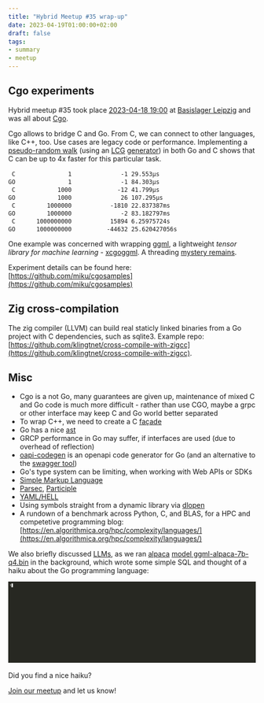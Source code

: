 ```yaml
---
title: "Hybrid Meetup #35 wrap-up"
date: 2023-04-19T01:00:00+02:00
draft: false
tags:
- summary
- meetup
---
```


## Cgo experiments

Hybrid meetup #35 took place [2023-04-18
19:00](https://www.meetup.com/leipzig-golang/events/290666173/) at [Basislager
Leipzig](https://www.basislager.co/) and was all about [Cgo](https://pkg.go.dev/cmd/cgo).

Cgo allows to bridge C and Go. From C, we can connect to other languages, like
C++, too. Use cases are legacy code or performance. Implementing a
[pseudo-random
walk](https://github.com/miku/cgosamples/blob/06f9ab34f0aef71f865872bfcfd391a01a626a0d/x/xcgoloop/main.go#L1-L95)
(using an [LCG](https://en.wikipedia.org/wiki/Linear_congruential_generator)
[generator](https://en.wikipedia.org/wiki/Lehmer_random_number_generator)) in
both Go and C shows that C can be up to 4x faster for this particular task.

```
 C               1              -1 29.553µs
GO               1              -1 84.303µs
 C            1000             -12 41.799µs
GO            1000              26 107.295µs
 C         1000000           -1810 22.837387ms
GO         1000000              -2 83.182797ms
 C      1000000000           15894 6.25975724s
GO      1000000000          -44632 25.620427056s
```

One example was concerned with wrapping
[ggml](https://github.com/ggerganov/ggml), a lightweight *tensor library for
machine learning* -
[xcgoggml](https://github.com/miku/cgosamples/tree/main/x/xcgoggml). A
threading [mystery
remains](https://github.com/miku/cgosamples/tree/main/x/xcgothreads).

Experiment details can be found here: [https://github.com/miku/cgosamples](https://github.com/miku/cgosamples)

## Zig cross-compilation

The zig compiler (LLVM) can build real staticly linked binaries from a Go
project with C dependencies, such as sqlite3. Example repo:
[https://github.com/klingtnet/cross-compile-with-zigcc](https://github.com/klingtnet/cross-compile-with-zigcc).


## Misc

* Cgo is a not Go, many guarantees are given up, maintenance of mixed C and Go
  code is much more difficult - rather than use CGO, maybe a grpc or other
interface may keep C and Go world better separated
* To wrap C++, we need to create a C [façade](https://en.wikipedia.org/wiki/Facade_pattern)
* Go has a nice [ast](https://pkg.go.dev/go/ast)
* GRCP performance in Go may suffer, if interfaces are used (due to overhead of reflection)
* [oapi-codegen](https://github.com/deepmap/oapi-codegen) is an openapi code generator for Go (and an alternative to the [swagger tool](https://github.com/OpenAPITools/openapi-generator))
* Go's type system can be limiting, when working with Web APIs or SDKs
* [Simple Markup Language](https://www.simpleml.com/)
* [Parsec](https://hackage.haskell.org/package/parsec), [Participle](https://github.com/alecthomas/participle)
* [YAML/HELL](https://ruudvanasseldonk.com/2023/01/11/the-yaml-document-from-hell)
* Using symbols straight from a dynamic library via [dlopen](https://stackoverflow.com/a/27510758/89391)
* A rundown of a benchmark across Python, C, and BLAS, for a HPC and competetive programming blog: [https://en.algorithmica.org/hpc/complexity/languages/](https://en.algorithmica.org/hpc/complexity/languages/)

We also briefly discussed
[LLMs](https://en.wikipedia.org/wiki/Large_language_model), as we ran
[alpaca](https://crfm.stanford.edu/2023/03/13/alpaca.html) [model
ggml-alpaca-7b-q4.bin](https://news.ycombinator.com/item?id=35191137) in the
background, which wrote some simple SQL and thought of a haiku about the Go programming language:

![](/images/578575.gif)

Did you find a nice haiku?

[Join our meetup](https://www.meetup.com/Leipzig-Golang/) and let us know!

